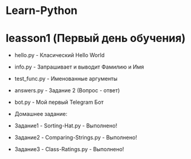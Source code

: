 # Learn-Python 

# leasson1 (Первый день обучения)
- hello.py - Класический Hello World
- info.py - Запрашивает и выводит Фамилию и Имя 
- test_func.py - Именованные аргументы
- answers.py - Задание 2 (Вопрос - ответ)
- bot.py - Мой первый Telegram Бот

- Домашнее задание:
- Задание1 - Sorting-Hat.py - Выполнено!
- Задание2 - Comparing-Strings.py - Выполнено!
- Задание3 - Class-Ratings.py - Выполнено!
